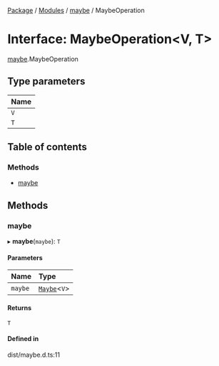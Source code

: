 [Package](../README.md) / [Modules](../modules.md) / [maybe](../modules/maybe.md) / MaybeOperation

# Interface: MaybeOperation\<V, T\>

[maybe](../modules/maybe.md).MaybeOperation

## Type parameters

| Name |
| :------ |
| `V` |
| `T` |

## Table of contents

### Methods

- [maybe](maybe.MaybeOperation.md#maybe)

## Methods

### maybe

▸ **maybe**(`maybe`): `T`

#### Parameters

| Name | Type |
| :------ | :------ |
| `maybe` | [`Maybe`](../modules/maybe.md#maybe)\<`V`\> |

#### Returns

`T`

#### Defined in

dist/maybe.d.ts:11
